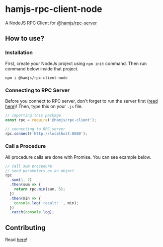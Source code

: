 # hamjs-rpc-client-node
A NodeJS RPC Client for [@hamjs/rpc-server](https://github.com/hadihammurabi/hamjs-rpc-server)

## How to use?
### Installation
First, create your NodeJs project using `npm init` command.
Then run command below inside that project.

```npm i @hamjs/rpc-client-node```

### Connecting to RPC Server
Before you connect to RPC server, don't forget to run the server first
([read here](https://github.com/hadihammurabi/hamjs-rpc-server#creating-rpc-server))!
Then, type this on your `.js` file.

```js
// importing this package 
const rpc = require('@hamjs/rpc-client');

// connecting to RPC server
rpc.connect('http://localhost:8080');
```

### Call a Procedure
All procedure calls are done with Promise. You can see example below.

```js
// call sum procedure
// send parameters as an object
rpc
  .sum(1, 2)
  .then(sum => {
    return rpc.min(sum, 5);
  })
  .then(min => {
    console.log('result: ', min);
  })
  .catch(console.log);
```

## Contributing
Read [here](https://github.com/hadihammurabi/hamjs-rpc-server#contributing)!
